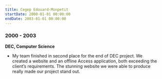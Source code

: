 ```yaml
---
title: Cegep Edouard-Monpetit
startDate: 2000-01-01 00:00:00
endDate: 2003-01-01 00:00:00
---
```


### 2000 - 2003

**DEC, Computer Science**
- My team finished in second place for the end of DEC project. We created a website and an offline Access application, both exceeding the client’s requirements. The stunning website we were able to produce really made our project stand out.